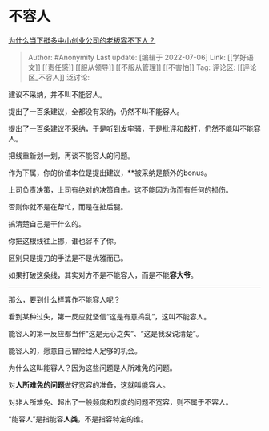 # 不容人
[为什么当下挺多中小创业公司的老板容不下人？](https://www.zhihu.com/question/445031991/answer/2558530814)

> Author: #Anonymity
> Last update: [编辑于 2022-07-06]
> Link: [[学好语文]] [[责任感]] [[服从领导]] [[不服从管理]] [[不害怕]]
> Tag:
> 评论区: [[评论区_不容人]]
> 泛讨论:

建议不采纳，并不叫不能容人。

提出了一百条建议，全都没有采纳，仍然不叫不能容人。

提出了一百条建议不采纳，于是听到发牢骚，于是批评和敲打，仍然不能叫不能容人。

把线重新划一划，再谈不能容人的问题。

作为下属，你的价值本位是提出建议，**被采纳是额外的bonus。

上司负责决策，上司有绝对的决策自由。这不能因为你而有任何的损伤。

否则你就不是在帮忙，而是在扯后腿。

搞清楚自己是干什么的。

你把这根线往上挪，谁也容不了你。

区别只是提刀的手法是不是优雅而已。

如果打破这条线，其实对方不是不能容人，而是不能**容大爷**。

---

那么，要到什么样算作不能容人呢？

看到某种过失，第一反应就坚信“这是有意捣乱”，这叫不能容人。

能容人的第一反应都当作“这是无心之失”、“这是我没说清楚”。

能容人的，愿意自己冒险给人足够的机会。

为什么这叫能容人？因为这些问题是人所难免的问题。

对**人所难免的问题**做好宽容的准备，这就叫能容人。

对非人所难免、超出了一般频度和烈度的问题不宽容，则不属于不容人。

“能容人”是指能容**人类**，不是指容特定的谁。
